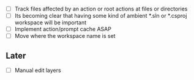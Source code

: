 
- [ ] Track files affected by an action or root actions at files or directories
- [ ] Its becoming clear that having some kind of ambient *.sln or *.csproj workspace will be important
- [ ] Implement action/prompt cache ASAP
- [ ] Move where the workspace name is set

## Later

- [ ] Manual edit layers